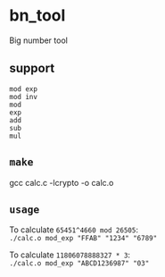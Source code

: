 # bn_tool
Big number tool
## support   
```
mod exp  
mod inv  
mod  
exp  
add  
sub  
mul  
```

## `make`
gcc calc.c -lcrypto -o calc.o

## `usage`
To calculate `65451^4660 mod 26505`:  
`./calc.o mod_exp "FFAB" "1234" "6789"`  
  
To calculate `11806078888327 * 3`:  
`./calc.o mod_exp "ABCD1236987" "03"`  
